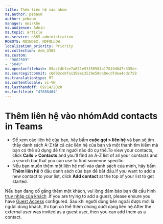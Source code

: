 ```yaml
---
title: Thêm liên hệ vào nhóm
ms.author: pebaum
author: pebaum
manager: mnirkhe
ms.audience: Admin
ms.topic: article
ms.service: o365-administration
ROBOTS: NOINDEX, NOFOLLOW
localization_priority: Priority
ms.collection: Adm_O365
ms.custom:
- "9002509"
- "5040"
ms.openlocfilehash: 89acf4bfce7a871e93150581a17849d047c335de
ms.sourcegitcommit: c6692ce0fa1358ec3529e59ca0ecdfdea4cdc759
ms.translationtype: MT
ms.contentlocale: vi-VN
ms.lasthandoff: 09/14/2020
ms.locfileid: "47688464"
---
```

# <a name="add-contacts-in-teams"></a><span data-ttu-id="19605-102">Thêm liên hệ vào nhóm</span><span class="sxs-lookup"><span data-stu-id="19605-102">Add contacts in Teams</span></span>

- <span data-ttu-id="19605-103">Để xem các liên hệ của bạn, hãy bấm **cuộc gọi > liên hệ** và bạn sẽ tìm thấy danh sách A-Z tất cả các liên hệ của bạn và một thanh tìm kiếm mà bạn có thể sử dụng để tìm người nào đó cụ thể.</span><span class="sxs-lookup"><span data-stu-id="19605-103">To view your contacts, click **Calls > Contacts** and you'll find an A-Z list of all your contacts and a search bar that you can use to find someone specific.</span></span> 
- <span data-ttu-id="19605-104">Nếu bạn muốn thêm một liên hệ mới vào danh sách của mình, hãy bấm **Thêm liên hệ** ở đầu danh sách của bạn để bắt đầu.</span><span class="sxs-lookup"><span data-stu-id="19605-104">If you want to add a new contact to your list, click **Add contact** at the top of your list to get started.</span></span>

<span data-ttu-id="19605-105">Nếu bạn đang cố gắng thêm một khách, vui lòng đảm bảo bạn đã cấu hình [truy nhập của khách](https://docs.microsoft.com/microsoftteams/set-up-guests) .</span><span class="sxs-lookup"><span data-stu-id="19605-105">If you are trying to add a guest, please ensure you have [Guest Access](https://docs.microsoft.com/microsoftteams/set-up-guests) configured.</span></span> <span data-ttu-id="19605-106">Sau khi người dùng bên ngoài được mời là người dùng khách, thì bạn có thể thêm chúng dưới dạng liên hệ.</span><span class="sxs-lookup"><span data-stu-id="19605-106">After the external user was invited as a guest user, then you can add them as a contact.</span></span>
